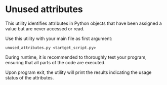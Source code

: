 # Unused attributes

This utility identifies attributes in Python objects that have been assigned a value but are never accessed or read.

Use this utility with your main file as first argument:

    unused_attributes.py <tartget_script.py>

During runtime, it is recommended to thoroughly test your program, ensuring that all parts of the code are executed. 

Upon program exit, the utility will print the results indicating the usage status of the attributes.